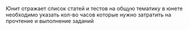 Юнит отражает список статей и тестов на общую тематику
в юнете необходимо указать кол-во часов которые нужно затратить на прочтение и выполнение заданий